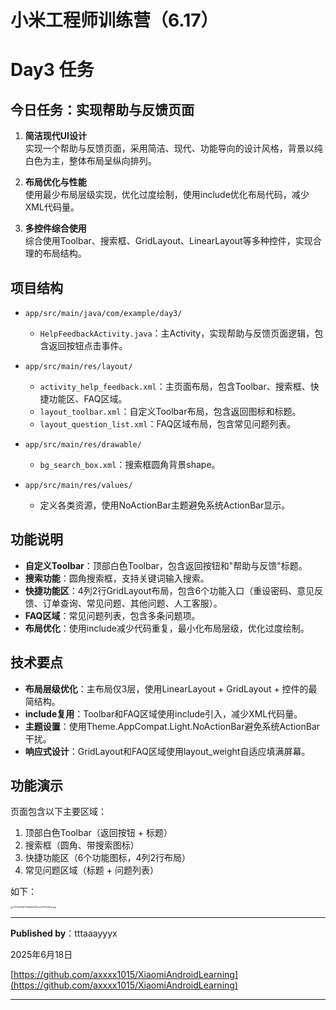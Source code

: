 # 小米工程师训练营（6.17）
# Day3 任务

## 今日任务：实现帮助与反馈页面

1. **简洁现代UI设计**  
   实现一个帮助与反馈页面，采用简洁、现代、功能导向的设计风格，背景以纯白色为主，整体布局呈纵向排列。

2. **布局优化与性能**  
   使用最少布局层级实现，优化过度绘制，使用include优化布局代码，减少XML代码量。

3. **多控件综合使用**  
   综合使用Toolbar、搜索框、GridLayout、LinearLayout等多种控件，实现合理的布局结构。

## 项目结构

- `app/src/main/java/com/example/day3/`  
  - `HelpFeedbackActivity.java`：主Activity，实现帮助与反馈页面逻辑，包含返回按钮点击事件。

- `app/src/main/res/layout/`  
  - `activity_help_feedback.xml`：主页面布局，包含Toolbar、搜索框、快捷功能区、FAQ区域。
  - `layout_toolbar.xml`：自定义Toolbar布局，包含返回图标和标题。
  - `layout_question_list.xml`：FAQ区域布局，包含常见问题列表。

- `app/src/main/res/drawable/`  
  - `bg_search_box.xml`：搜索框圆角背景shape。

- `app/src/main/res/values/`  
  - 定义各类资源，使用NoActionBar主题避免系统ActionBar显示。

## 功能说明

- **自定义Toolbar**：顶部白色Toolbar，包含返回按钮和"帮助与反馈"标题。
- **搜索功能**：圆角搜索框，支持关键词输入搜索。
- **快捷功能区**：4列2行GridLayout布局，包含6个功能入口（重设密码、意见反馈、订单查询、常见问题、其他问题、人工客服）。
- **FAQ区域**：常见问题列表，包含多条问题项。
- **布局优化**：使用include减少代码重复，最小化布局层级，优化过度绘制。

## 技术要点

- **布局层级优化**：主布局仅3层，使用LinearLayout + GridLayout + 控件的最简结构。
- **include复用**：Toolbar和FAQ区域使用include引入，减少XML代码量。
- **主题设置**：使用Theme.AppCompat.Light.NoActionBar避免系统ActionBar干扰。
- **响应式设计**：GridLayout和FAQ区域使用layout_weight自适应填满屏幕。

## 功能演示

页面包含以下主要区域：
1. 顶部白色Toolbar（返回按钮 + 标题）
2. 搜索框（圆角、带搜索图标）
3. 快捷功能区（6个功能图标，4列2行布局）
4. 常见问题区域（标题 + 问题列表）

如下：

<img src="https://img.picui.cn/free/2025/06/18/6852c4ad345fe.jpg" alt="71204d1d6779a9dd443cea747fa39ca.jpg" style="zoom:25%;" />



----

**Published by**：tttaaayyyx

2025年6月18日

[https://github.com/axxxx1015/XiaomiAndroidLearning](https://github.com/axxxx1015/XiaomiAndroidLearning)

----



 
